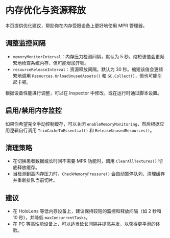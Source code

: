 # 内存优化与资源释放 

本页提供优化建议，帮助你在内存受限设备上更好地使用 MPR 管理器。

## 调整监控间隔

* `memoryMonitorInterval`：内存压力检测间隔，默认为 5 秒。缩短该值会更频繁地检查系统内存，但可能增加开销。
* `resourceReleaseInterval`：资源释放间隔，默认为 30 秒。缩短该值会更频繁地调用 `Resources.UnloadUnusedAssets()` 和 `GC.Collect()`，但也可能引起卡顿。

根据设备性能进行调整，可以在 Inspector 中修改，或在运行时通过脚本设置。

## 启用/禁用内存监控

如果你希望完全手动控制缓存，可以关闭 `enableMemoryMonitoring`，然后根据应用逻辑自行调用 `TrimCacheToEssential()` 和 `ReleaseUnusedResources()`。

## 清理策略

* 在切换患者数据或长时间不需要 MPR 功能时，调用 `ClearAllTextures()` 彻底释放缓存。
* 当检测到高内存压力时，`CheckMemoryPressure()` 会自动暂停队列、清理缓存并重新排队当前切片。

## 建议

* 在 HoloLens 等低内存设备上，建议保持较短的监控和释放间隔（如 2 秒和 10 秒），并降低 `maxConcurrentTasks`。
* 在 PC 等高性能设备上，可以适当延长间隔并提高并发，以获得更平滑的体验。